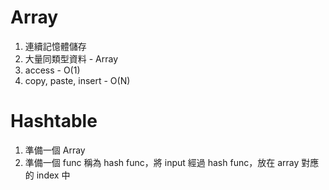 # Array

1. 連續記憶體儲存
2. 大量同類型資料 - Array
3. access - O(1)
4. copy, paste, insert - O(N)

# Hashtable

1. 準備一個 Array
2. 準備一個 func 稱為 hash func，將 input 經過 hash func，放在 array 對應的 index 中

